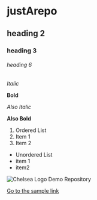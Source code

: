 # justArepo
## heading 2
### heading 3
###### heading 6

*Italic*

**Bold**

_Also Italic_

__Also Bold__

1. Ordered List
1. Item 1
1. Item 2

* Unordered List
* item 1
* item2

![Chelsea Logo](https://duckduckgo.com/?q=chelsea+logo&atb=v227-4zc&iax=images&ia=images&iai=https%3A%2F%2Fworldsportlogos.com%2Fwp-content%2Fuploads%2F2018%2F01%2FChelsea-logo.png)
Demo Repository

[Go to the sample link](www.youtube.com)
